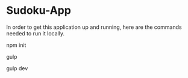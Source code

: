 # Sudoku-App

In order to get this application up and running, here are the commands
needed to run it locally.

npm init

gulp

gulp dev
